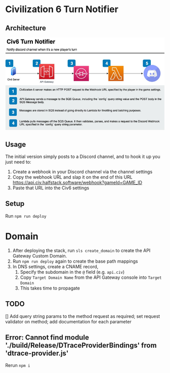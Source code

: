 # Civilization 6 Turn Notifier

## Architecture

![architecture diagram](https://raw.githubusercontent.com/brettstack/civ6-play-by-cloud-turn-notifier/master/architecture-diagram.jpg)

## Usage

The initial version simply posts to a Discord channel, and to hook it up you just need to:

1. Create a webhook in your Discord channel via the channel settings
2. Copy the webhook URL and slap it on the end of this URL https://api.civ.halfstack.software/webhook?gameId=GAME_ID
3. Paste that URL into the Civ6 settings

## Setup

Run `npm run deploy`

# Domain

1. After deploying the stack, run `sls create_domain` to create the API Gateway Custom Domain.
2. Run `npm run deploy` again to create the base path mappings
3. In DNS settings, create a CNAME record, 
   1. Specify the subdomain in the `@` field (e.g. `api.civ`)
   2. Copy `Target Domain Name` from the API Gateway console into `Target Domain`
   3. This takes time to propagate

## TODO
[] Add query string params to the method request as required; set request validator on method; add documentation for each parameter

## Error: Cannot find module './build/Release/DTraceProviderBindings' from 'dtrace-provider.js'

Rerun `npm i`
